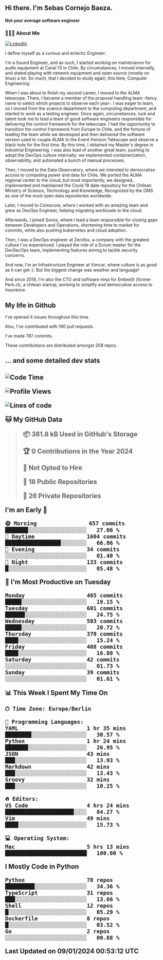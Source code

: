 <h2> Hi there.  I'm Sebas Cornejo Baeza.</h2>
<h4> Not your average software engineer</h4>
<h3> 👨🏻‍💻 About Me </h3>
<a href="http://linkedin.com/in/sebastian-cornejo-baeza/"><img alt="LinkedIn" src="https://img.shields.io/badge/Sebas%20Cornejo%20-informational?style=appveyor&logo=linkedin"></a>


I define myself as a curious and eclectic Engineer.

I'm a Sound Engineer, and as such, I started working on maintenance for audio equipment at Canal 13 in Chile.
By circumstances, I moved internally, and stated playing with network equipment and open source (mostly on linux) 
a lot. So much, that I decided to study again, this time, Computer Engineering.

When I was about to finish my second career, I moved to the ALMA telescope. There, I became a member of the proposal handling team
-fancy name to select which projects to observe each year-. 
I was eager to learn, so I moved from the science department to the computing department, and started to work as 
a testing engineer. Once again, circumstances, luck and talent took me to lead a team of good software engineers 
responsible for delivering the control framework for the telescope. I had the opportunity to transition the control framework from
Europe to Chile, and the fortune of leading the team while we developed and then delivered the software
version used to couple ALMA to the Event Horizon Telescope and observe a black hole for the first time.
By this time, I obtained my Master's degree in Industrial Engineering.
I was also lead of another great team, pushing to adopt the DevOps culture internally: we implemented containerization, observability, and automated a bunch of manual processes.

Then, I moved to the Data Observatory, where we intended to democratize access to computing power
and data for Chile. We ported the ALMA regional center to the cloud, but most importantly, we designed, implemented
and maintained the Covid 19 date repository for the Chilean Ministry of Science, Technology and Knowledge, Recognized by the OMS as one of the most open
data repositories worldwide.

Later, I moved to Comscore, where I worked with an amazing team and grew as DevOps Engineer, helping migrating workloads to the cloud.

Afterwards, I joined Sovos, where I lead a team responsible for closing gaps between Developers and Operations, shortening time to market for commits, while
also pushing kubernetes and cloud adoption.

Then, I was a DevOps engineer at Zerofox, a company with the greatest culture I've experienced. I played the role of a Scrum master for the DevSecOps team,
implementing features aiming to tackle security concerns.

And now, I'm an Infrastructure Engineer at Vimcar, where culture is as good as it can get :). But the biggest change was weather and language!
 
And since 2019, I'm also the CTO and software ninja for EmbedX (former Perk.cl), a chilean startup, working to simplify and democratize access to insurance.

<h2> My life in Github </h2>

I've opened 4 issues throughout this time.

Also, I've contributed with 190 pull requests.

I've made 787 commits.

These contributions are distributed amongst 208 repos.

<h2>... and some detailed dev stats<h2>

<!--START_SECTION:waka-->
![Code Time](http://img.shields.io/badge/Code%20Time-639%20hrs%2020%20mins-blue)

![Profile Views](http://img.shields.io/badge/Profile%20Views-0-blue)

![Lines of code](https://img.shields.io/badge/From%20Hello%20World%20I%27ve%20Written-1.2%20million%20lines%20of%20code-blue)

**🐱 My GitHub Data** 

> 📦 381.8 kB Used in GitHub's Storage 
 > 
> 🏆 0 Contributions in the Year 2024
 > 
> 🚫 Not Opted to Hire
 > 
> 📜 18 Public Repositories 
 > 
> 🔑 26 Private Repositories 
 > 
**I'm an Early 🐤** 

```text
🌞 Morning                657 commits         ███████░░░░░░░░░░░░░░░░░░   27.06 % 
🌆 Daytime                1604 commits        █████████████████░░░░░░░░   66.06 % 
🌃 Evening                34 commits          ░░░░░░░░░░░░░░░░░░░░░░░░░   01.40 % 
🌙 Night                  133 commits         █░░░░░░░░░░░░░░░░░░░░░░░░   05.48 % 
```
📅 **I'm Most Productive on Tuesday** 

```text
Monday                   465 commits         █████░░░░░░░░░░░░░░░░░░░░   19.15 % 
Tuesday                  601 commits         ██████░░░░░░░░░░░░░░░░░░░   24.75 % 
Wednesday                503 commits         █████░░░░░░░░░░░░░░░░░░░░   20.72 % 
Thursday                 370 commits         ████░░░░░░░░░░░░░░░░░░░░░   15.24 % 
Friday                   408 commits         ████░░░░░░░░░░░░░░░░░░░░░   16.80 % 
Saturday                 42 commits          ░░░░░░░░░░░░░░░░░░░░░░░░░   01.73 % 
Sunday                   39 commits          ░░░░░░░░░░░░░░░░░░░░░░░░░   01.61 % 
```


📊 **This Week I Spent My Time On** 

```text
🕑︎ Time Zone: Europe/Berlin

💬 Programming Languages: 
YAML                     1 hr 35 mins        ████████░░░░░░░░░░░░░░░░░   30.57 % 
Python                   1 hr 24 mins        ███████░░░░░░░░░░░░░░░░░░   26.95 % 
JSON                     43 mins             ███░░░░░░░░░░░░░░░░░░░░░░   13.93 % 
Markdown                 42 mins             ███░░░░░░░░░░░░░░░░░░░░░░   13.43 % 
Groovy                   32 mins             ███░░░░░░░░░░░░░░░░░░░░░░   10.25 % 

🔥 Editors: 
VS Code                  4 hrs 24 mins       █████████████████████░░░░   84.27 % 
Vim                      49 mins             ████░░░░░░░░░░░░░░░░░░░░░   15.73 % 

💻 Operating System: 
Mac                      5 hrs 13 mins       █████████████████████████   100.00 % 
```

**I Mostly Code in Python** 

```text
Python                   78 repos            █████████░░░░░░░░░░░░░░░░   34.36 % 
TypeScript               31 repos            ███░░░░░░░░░░░░░░░░░░░░░░   13.66 % 
Shell                    12 repos            █░░░░░░░░░░░░░░░░░░░░░░░░   05.29 % 
Dockerfile               8 repos             █░░░░░░░░░░░░░░░░░░░░░░░░   03.52 % 
Go                       2 repos             ░░░░░░░░░░░░░░░░░░░░░░░░░   00.88 % 
```




 Last Updated on 09/01/2024 00:53:12 UTC
<!--END_SECTION:waka-->
